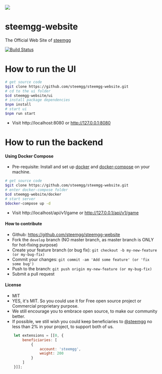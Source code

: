 ![](https://github.com/steemgg/ui-resource/blob/master/image/steemgg-website-readme/i-love-coding.gif)

# steemgg-website

The Official Web Site of [steemgg](https://steemgg.com)

[![Build Status](https://travis-ci.org/steemgg/steemgg-website.svg?branch=develop)](https://travis-ci.org/steemgg/steemitgame-website)

# How to run the UI
```bash
# get source code
$git clone https://github.com/steemgg/steemgg-website.git
# cd to the ui folder  
$cd steemgg-website/ui
# install package dependencies
$npm install 
# start ui
$npm run start 
```
* Visit http://localhost:8080 or http://127.0.0.1:8080

# How to run the backend

#### Using Docker Compose

* Pre-requisite: Install and set up [docker](https://docs.docker.com/engine/installation/) and [docker-compose](https://docs.docker.com/compose/install/) on your machine.

```bash
# get source code
$git clone https://github.com/steemgg/steemgg-website.git
# enter docker-compose folder
$cd steemgg-website/docker
# start server
$docker-compose up -d
```
* Visit http://localhost/api/v1/game or http://127.0.0.1/api/v1/game

#### How to contribute

* Github: https://github.com/steemgg/steemgg-website
* Fork the `develop` branch (NO master branch, as master branch is ONLY for hot-fixing purpose)
* Create your feature branch (or bug fix): `git checkout -b my-new-feature (or my-bug-fix)`
* Commit your changes: `git commit -am 'Add some feature' (or 'fix some bug')`
* Push to the branch: `git push origin my-new-feature (or my-bug-fix)`
* Submit a pull request

#### License

* MIT
* YES, it's MIT. So you could use it for Free open source project or Commercial proprietary purpose.
* We still encourage you to embrace open source, to make our community better.
* If possible, we still wish you could keep beneficiaries to [@steemgg](https://steemit.com/@steemgg) no less than 2% in your project, to support both of us.
```javascript
    let extensions = [[0, {
        beneficiaries: [
            {
                account: 'steemgg',
                weight: 200
            }
        ]
    }]];
```
